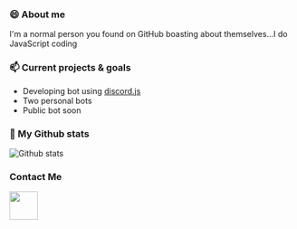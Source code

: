 ### 😄 About me
I'm a normal person you found on GitHub boasting about themselves...I do JavaScript coding

### 📫 Current projects & goals
* Developing bot using [discord.js](https://discordjs.guide/)
* Two personal bots
* Public bot soon

### 🌱 My Github stats
![Github stats](https://github-readme-stats.vercel.app/api?username=UndiedHitler)

### Contact Me
[<img src="https://cdn.discordapp.com/attachments/668460438954049537/851092698449313832/concours-discord-cartes-voeux-fortnite-france-6.png" width="50px" color="grey">](dsc.bio/6206)

